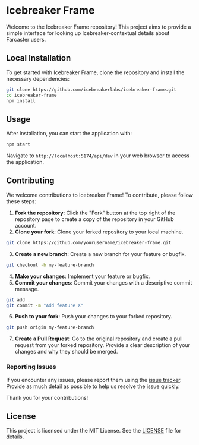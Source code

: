# Icebreaker Frame

Welcome to the Icebreaker Frame repository! This project aims to provide a simple interface for looking up Icebreaker-contextual details about Farcaster users.

## Local Installation

To get started with Icebreaker Frame, clone the repository and install the necessary dependencies:

```bash
git clone https://github.com/icebreakerlabs/icebreaker-frame.git
cd icebreaker-frame
npm install
```

## Usage

After installation, you can start the application with:

```bash
npm start
```

Navigate to `http://localhost:5174/api/dev` in your web browser to access the application.

## Contributing

We welcome contributions to Icebreaker Frame! To contribute, please follow these steps:

1. **Fork the repository**: Click the "Fork" button at the top right of the repository page to create a copy of the repository in your GitHub account.
2. **Clone your fork**: Clone your forked repository to your local machine.

```bash
git clone https://github.com/yourusername/icebreaker-frame.git
```

3. **Create a new branch**: Create a new branch for your feature or bugfix.

```bash
git checkout -b my-feature-branch
```

4. **Make your changes**: Implement your feature or bugfix.
5. **Commit your changes**: Commit your changes with a descriptive commit message.

```bash
git add .
git commit -m "Add feature X"
```

6. **Push to your fork**: Push your changes to your forked repository.

```bash
git push origin my-feature-branch
```

7. **Create a Pull Request**: Go to the original repository and create a pull request from your forked repository. Provide a clear description of your changes and why they should be merged.

### Reporting Issues

If you encounter any issues, please report them using the [issue tracker](https://github.com/icebreakerlabs/icebreaker-frame/issues). Provide as much detail as possible to help us resolve the issue quickly.

Thank you for your contributions!

## License

This project is licensed under the MIT License. See the [LICENSE](LICENSE.md) file for details.
